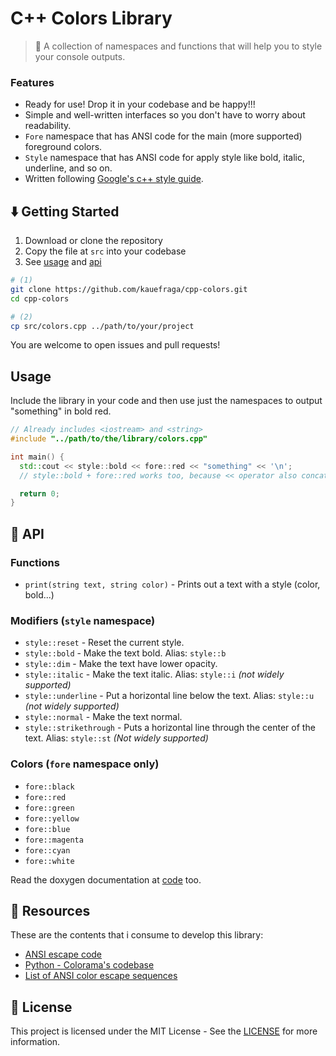 # C++ Colors Library

> 🎨 A collection of namespaces and functions that will help you to style your console outputs.

### Features

- Ready for use! Drop it in your codebase and be happy!!!
- Simple and well-written interfaces so you don't have to worry about readability.
- `Fore` namespace that has ANSI code for the main (more supported) foreground colors.
- `Style` namespace that has ANSI code for apply style like bold, italic, underline, and so on.
- Written following [Google's c++ style guide](https://google.github.io/styleguide/cppguide.html).

## ⬇️ Getting Started

1. Download or clone the repository
2. Copy the file at `src` into your codebase
3. See [usage](#usage) and [api](#api)

```bash
# (1)
git clone https://github.com/kauefraga/cpp-colors.git
cd cpp-colors

# (2)
cp src/colors.cpp ../path/to/your/project
```

You are welcome to open issues and pull requests!

## Usage

Include the library in your code and then use just the namespaces to output "something" in bold red.

```cpp
// Already includes <iostream> and <string>
#include "../path/to/the/library/colors.cpp"

int main() {
  std::cout << style::bold << fore::red << "something" << '\n';
  // style::bold + fore::red works too, because << operator also concatenates

  return 0;
}
```

## 📖 API

### Functions

- `print(string text, string color)` - Prints out a text with a style (color, bold...)

### Modifiers (`style` namespace)

- `style::reset` - Reset the current style.
- `style::bold` - Make the text bold. Alias: `style::b`
- `style::dim` - Make the text have lower opacity.
- `style::italic` - Make the text italic. Alias: `style::i` *(not widely supported)*
- `style::underline` - Put a horizontal line below the text. Alias: `style::u` *(not widely supported)*
- `style::normal` - Make the text normal.
- `style::strikethrough` - Puts a horizontal line through the center of the text. Alias: `style::st` *(Not widely supported)*

### Colors (`fore` namespace only)

- `fore::black`
- `fore::red`
- `fore::green`
- `fore::yellow`
- `fore::blue`
- `fore::magenta`
- `fore::cyan`
- `fore::white`

Read the doxygen documentation at [code](src/colors.cpp) too.

## 🧻 Resources

These are the contents that i consume to develop this library:

- [ANSI escape code](https://en.wikipedia.org/wiki/ANSI_escape_code)
- [Python - Colorama's codebase](https://github.com/tartley/colorama/blob/master/colorama/ansi.py)
- [List of ANSI color escape sequences](https://stackoverflow.com/questions/4842424/list-of-ansi-color-escape-sequences)

## 📝 License

This project is licensed under the MIT License - See the [LICENSE](https://github.com/kauefraga/cpp-colors/blob/main/LICENSE) for more information.

